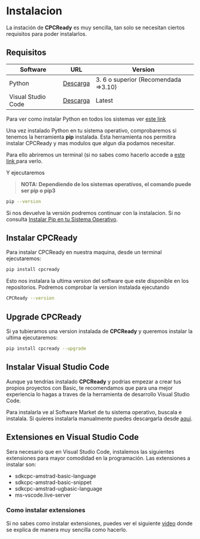 # Instalacion

La instación de **CPCReady** es muy sencilla, tan solo se necesitan ciertos requisitos para poder instalarlos.

## Requisitos

| Software | URL |Version |
| ------ | ------ | ------ |
| Python | [Descarga](https://www.python.org/downloads/) | 3. 6 o superior (Recomendada =>3.10)|
| Visual Studio Code |[Descarga](https://www.python.org/downloads/) | Latest|

Para ver como instalar Python en todos los sistemas ver [este link ](https://www.ionos.es/digitalguide/paginas-web/desarrollo-web/instalar-python/)

Una vez instalado Python en tu sistema operativo, comprobaremos si tenemos la herramienta **pip** instalada. Esta herramienta nos permitira instalar CPCReady y mas modulos que algun dia podamos necesitar. 

Para ello abriremos un terminal (si no sabes como hacerlo accede a [este link ](https://www.ionos.es/ayuda/correo/solucion-de-problemas-correo-basiccorreo-profesional/abrir-la-linea-de-comandos-terminal/#:~:text=Abrir%20la%20l%C3%ADnea%20de%20comandos%20en%20Windows,entrada%20con%20la%20tecla%20Enter.) para verlo.

Y ejecutaremos

> **NOTA: 
Dependiendo de los sistemas operativos, el comando puede ser pip o pip3**
>
```sh
pip --version
```
Si nos devuelve la versión podremos continuar con la instalacion. Si no consulta [Instalar Pip en tu Sistema Operativo](https://tecnonucleous.com/2018/01/28/como-instalar-pip-para-python-en-windows-mac-y-linux/).

## Instalar CPCReady

Para instalar CPCReady en nuestra maquina, desde un terminal ejecutaremos:

```sh
pip install cpcready
```
Esto nos instalara la ultima version del software que este disponible en los repositorios. Podremos comprobar la version instalada ejecutando

```sh
CPCReady --version
```

## Upgrade CPCReady

Si ya tubieramos una version instalada de **CPCReady** y queremos instalar la ultima ejecutaremos:

```sh
pip install cpcready --upgrade
```

## Instalar Visual Studio Code

Aunque ya tendrias instalado **CPCReady** y podrias empezar a crear tus propios proyectos con Basic, te recomendamos que para una mejor experiencia lo hagas a traves de la herramienta de desarrollo Visual Studio Code.

Para instalarla ve al Software Market de tu sistema operativo, buscala e instalala. Si quieres instalarla manualmente puedes descargarla desde [aqui](https://code.visualstudio.com/downloads/).


## Extensiones en Visual Studio Code

Sera necesario que en Visual Studio Code, instalemos las siguientes extensiones para mayor comodidad en la programación. Las extensiones a instalar son:

- sdkcpc-amstrad-basic-language
- sdkcpc-amstrad-basic-snippet
- sdkcpc-amstrad-ugbasic-language
- ms-vscode.live-server

### Como instalar extensiones

Si no sabes como instalar extensiones, puedes ver el siguiente [video](https://www.youtube.com/watch?app=desktop&v=kY02vXiIkqE/) donde se explica de manera muy sencilla como hacerlo.

